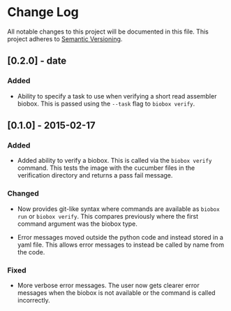 # Change Log

All notable changes to this project will be documented in this file. This
project adheres to [Semantic Versioning](http://semver.org/).

## [0.2.0] - date

### Added

  * Ability to specify a task to use when verifying a short read assembler
    biobox. This is passed using the `--task` flag to `biobox verify`.

## [0.1.0] - 2015-02-17

### Added

  * Added ability to verify a biobox. This is called via the `biobox verify`
    command. This tests the image with the cucumber files in the verification
    directory and returns a pass fail message.

### Changed

  * Now provides git-like syntax where commands are available as `biobox run`
    or `biobox verify`. This compares previously where the first command
    argument was the biobox type.

  * Error messages moved outside the python code and instead stored in a yaml
    file. This allows error messages to instead be called by name from the
    code.

### Fixed

  * More verbose error messages. The user now gets clearer error messages when
    the biobox is not available or the command is called incorrectly.
